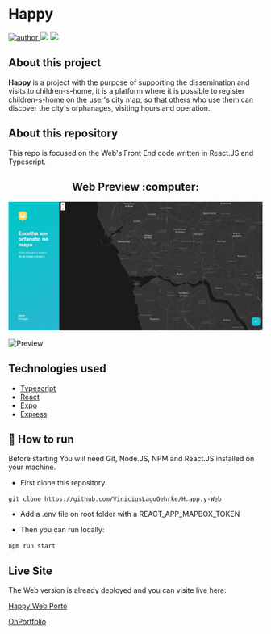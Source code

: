 # Happy

<p>
  <a href="https://github.com/ViniciusLagoGehrke">
      <img src="https://img.shields.io/badge/author-Vinicius-blue?style=flat" alt="author">
  </a>
  <img src="https://img.shields.io/github/languages/count/ViniciusLagoGehrke/H.app.y-Web?color=blue&style=flat">
  <img src="https://img.shields.io/github/languages/top/ViniciusLagoGehrke/H.app.y-Web?color=blue&style=flat">
</p>

## About this project

**Happy** is a project with the purpose of supporting the dissemination and visits to children-s-home, it is a platform where it is possible to register children-s-home on the user's city map, so that others who use them can discover the city's orphanages, visiting hours and operation.

## About this repository

This repo is focused on the Web's Front End code written in React.JS and Typescript.

<h2 align=center> Web Preview :computer:</h2>

![Desktop Preview](desktop-preview.jpg)

![Preview](https://github.com/ViniciusLagoGehrke/H.app.y-Web/blob/master/Happy.gif)

## Technologies used

- [Typescript](https://www.typescriptlang.org/)
- [React](https://reactjs.org/)
- [Expo](https://expo.io/)
- [Express](https://expressjs.com/)

## :construction_worker: How to run

Before starting You wiil need Git, Node.JS, NPM and React.JS installed on your machine.

- First clone this repository:

`git clone https://github.com/ViniciusLagoGehrke/H.app.y-Web`

- Add a .env file on root folder with a REACT_APP_MAPBOX_TOKEN

- Then you can run locally:

`npm run start`

## Live Site

The Web version is already deployed and you can visite live here:

[Happy Web Porto](https://relaxed-elion-8d944c.netlify.app/app)

[OnPortfolio](https://front-end-portfolio.vercel.app/)
